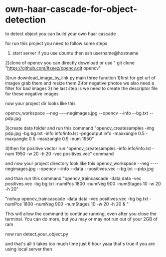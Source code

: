# own-haar-cascade-for-object-detection
to detect object you can build your own haar cascade 


for run this project you need to follow some steps

1) start server if you use ubuntu then ssh username@hostname


2)clone of opencv you can directly download or use " git clone "https://github.com/Itseez/opencv.git  opencv"


3)run download_image_by_link.py main three function
  1)first for get url of images grab them and resize them
  2)for negative photos we also need a filter for bad images
  3) he last step is we need to create the descriptor file for these negative images

now your project dir looks like this

opencv_workspace
--neg
----negimages.jpg
--opencv
--info
--bg.txt
--pdp.jpg


3)create data folder and run this command "opencv_createsamples -img pdp.jpg -bg bg.txt -info info/info.lst -pngoutput info -maxxangle 0.5 -maxyangle 0.5 -maxzangle 0.5 -num 1950"


4)then for positive vector run "opencv_createsamples -info info/info.lst -num 1950 -w 20 -h 20 -vec positives.vec" command 


and now your project directory look like this
opencv_workspace
--neg
----negimages.jpg
--opencv
--info
--data
--positives.vec --bg.txt
--pdp.jpg


and than run this command "opencv_traincascade -data data -vec positives.vec -bg bg.txt -numPos 1800 -numNeg 900 -numStages 10 -w 20 -h 20"


"nohup opencv_traincascade -data data -vec positives.vec -bg bg.txt -numPos 1800 -numNeg 900 -numStages 10 -w 20 -h 20 &
"


This will allow the command to continue running, even after you close the terminal. You can do more, but you may or may not run out of your 2GB of ram


now run detect_your_object.py 


and that's all it takes too much time just 6 hour yaaa that's true if you are using local server then 
